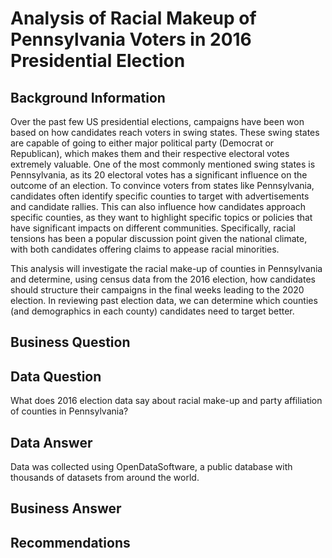 # Analysis of Racial Makeup of Pennsylvania Voters in 2016 Presidential Election

## Background Information 
Over the past few US presidential elections, campaigns have been won based on how candidates reach voters in swing states. These swing states are capable of going to either major political party (Democrat or Republican), which makes them and their respective electoral votes extremely valuable. One of the most commonly mentioned swing states is Pennsylvania, as its 20 electoral votes has a significant influence on the outcome of an election. To convince voters from states like Pennsylvania, candidates often identify specific counties to target with advertisements and candidate rallies. This can also influence how candidates approach specific counties, as they want to highlight specific topics or policies that have significant impacts on different communities. Specifically, racial tensions has been a popular discussion point given the national climate, with both candidates offering claims to appease racial minorities. 

This analysis will investigate the racial make-up of counties in Pennsylvania and determine, using census data from the 2016 election, how candidates should structure their campaigns in the final weeks leading to the 2020 election. In reviewing past election data, we can determine which counties (and demographics in each county) candidates need to target better.

## Business Question

## Data Question 
What does 2016 election data say about racial make-up and party affiliation of counties in Pennsylvania?

## Data Answer 
Data was collected using OpenDataSoftware, a public database with thousands of datasets from around the world. 

## Business Answer 

## Recommendations 
